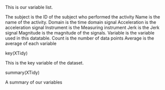 This is our variable list.

The subject is the ID of the subject who performed the activity
Name is the name of the activity.
Domain is the time domain signal
Acceleration is the acceleration signal
Instrument is the Measuring instrument
Jerk is the Jerk signal
Magnitude is the magnitude of the signals.
Variable is the variable used in this datatable.
Count is the number of data points
Average is the average of each variable


key(XTidy)

This is the key variable of the dataset.

summary(XTidy)

A summary of our variables 
